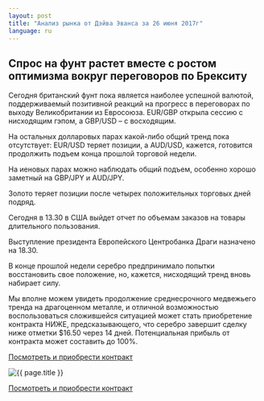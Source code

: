 ```yaml
---
layout: post
title: "Анализ рынка от Дэйва Эванса за 26 июня 2017г"
language: ru
---
```

## Спрос на фунт растет вместе с ростом оптимизма вокруг переговоров по Брекситу

Сегодня британский фунт пока является наиболее успешной валютой, поддерживаемый позитивной реакций на прогресс в переговорах по выходу Великобритании из Евросоюза. EUR/GBP открыла сессию с нисходящим гэпом, а GBP/USD – с восходящим.

На остальных долларовых парах какой-либо общий тренд пока отсутствует: EUR/USD теряет позиции, а AUD/USD, кажется, готовится продолжить подъем конца прошлой торговой недели.

На иеновых парах можно наблюдать общий подъем, особенно хорошо заметный на GBP/JPY и AUD/JPY.

Золото теряет позиции после четырех положительных торговых дней подряд.
 
 
Сегодня в 13.30 в США выйдет отчет по объемам заказов на товары длительного пользования.

Выступление президента Европейского Центробанка Драги назначено на 18.30.
 
 
В конце прошлой недели серебро предпринимало попытки восстановить свое положение, но, кажется, нисходящий тренд вновь набирает силу.

Мы вполне можем увидеть продолжение среднесрочного медвежьего тренда на драгоценном металле, и отличной возможностью воспользоваться сложившейся ситуацией может стать приобретение контракта НИЖЕ, предсказывающего, что серебро завершит сделку ниже отметки $16.50 через 14 дней. Потенциальная прибыль от контракта может составить до 100%.


<a href="http://record.binary.com/_bivVDfg8lHux76XffYA0JmNd7ZgqdRLk/1/?market=metals&duration_amount=14&duration_units=d&amount=10&amount_type=payout&expiry_type=duration&underlying=frxXAGUSD&formname=higherlower&barrier=16.5&s=1&t=iMLjxBM51Xz16ZDPT05WEZ0co5lt24DG" target="_blank">Посмотреть и приобрести контракт</a>

<img src="{{ site.url }}/images/ru-26-jun-17.png" alt="{{ page.title }}"  title="{{ page.title }}">

<a href="%LINK%%?https://www.binary.com/d/trade.cgi?market=metals&duration_amount=14&duration_units=d&amount=10&amount_type=payout&expiry_type=duration&underlying=frxXAGUSD&formname=higherlower&barrier=16.5&s=1&t=iMLjxBM51Xz16ZDPT05WEZ0co5lt24DG" target="_blank">Посмотреть и приобрести контракт</a>